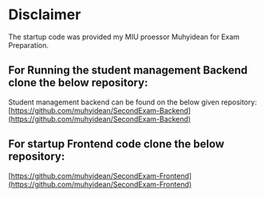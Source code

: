 # Disclaimer

The startup code was provided my MIU proessor Muhyidean for Exam Preparation.

## For Running the student management Backend clone the below repository:

Student management backend can be found on the below given repository:
[https://github.com/muhyidean/SecondExam-Backend](https://github.com/muhyidean/SecondExam-Backend)

## For startup Frontend code clone the below repository:
[https://github.com/muhyidean/SecondExam-Frontend](https://github.com/muhyidean/SecondExam-Frontend)
